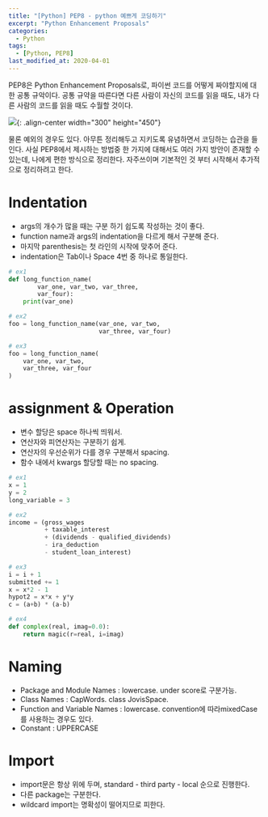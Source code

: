 ```yaml
---
title: "[Python] PEP8 - python 예쁘게 코딩하기"
excerpt: "Python Enhancement Proposals"
categories:
  - Python
tags:
  - [Python, PEP8]
last_modified_at: 2020-04-01
---
```


PEP8은 Python Enhancement Proposals로, 파이썬 코드를 어떻게 짜야할지에 대한 공통 규악이다.
공통 규약을 따른다면 다른 사람이 자신의 코드를 읽을 때도, 내가 다른 사람의 코드를 읽을 때도 
수월할 것이다.

![]({{site.url}}/assets/images/python_pep_1.png){: .align-center width="300" height="450"}

물론 예외의 경우도 있다. 아무튼 정리해두고 지키도록 유념하면서 코딩하는 습관을 들인다. 사실 
PEP8에서 제시하는 방법중 한 가지에 대해서도 여러 가지 방안이 존재할 수 있는데, 나에게 편한 
방식으로 정리한다. 자주쓰이며 기본적인 것 부터 시작해서 추가적으로 정리하려고 한다.

# Indentation

* args의 개수가 많을 때는 구분 하기 쉽도록 작성하는 것이 좋다.
* function name과 args의 indentation을 다르게 해서 구분해 준다.
* 마지막 parenthesis는 첫 라인의 시작에 맞추어 준다. 
* indentation은 Tab이나 Space 4번 중 하나로 통일한다.


```python
# ex1
def long_function_name(
        var_one, var_two, var_three,
        var_four):
    print(var_one)

# ex2
foo = long_function_name(var_one, var_two,
                         var_three, var_four)

# ex3
foo = long_function_name(
    var_one, var_two,
    var_three, var_four
)
```

# assignment & Operation

* 변수 할당은 space 하나씩 띄워서.
* 연산자와 피연산자는 구분하기 쉽게.
* 연산자의 우선순위가 다를 경우 구분해서 spacing.
* 함수 내에서 kwargs 할당할 때는 no spacing.


```python
# ex1
x = 1
y = 2
long_variable = 3

# ex2
income = (gross_wages
          + taxable_interest
          + (dividends - qualified_dividends)
          - ira_deduction
          - student_loan_interest)

# ex3
i = i + 1
submitted += 1
x = x*2 - 1
hypot2 = x*x + y*y
c = (a+b) * (a-b)

# ex4
def complex(real, imag=0.0):
    return magic(r=real, i=imag)
```

# Naming

* Package and Module Names : lowercase. under score로 구분가능.
* Class Names : CapWords. class JovisSpace.
* Function and Variable Names : lowercase. convention에 따라mixedCase를 사용하는 경우도 있다.
* Constant : UPPERCASE

# Import

* import문은 항상 위에 두며, standard - third party - local 순으로 진행한다.
* 다른 package는 구분한다.
* wildcard import는 명확성이 떨어지므로 피한다.
